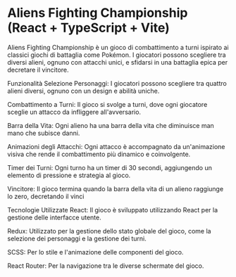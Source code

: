 # Aliens Fighting Championship (React + TypeScript + Vite)

Aliens Fighting Championship è un gioco di combattimento a turni ispirato ai classici giochi di battaglia come Pokémon. I giocatori possono scegliere tra diversi alieni, ognuno con attacchi unici, e sfidarsi in una battaglia epica per decretare il vincitore.

Funzionalità
Selezione Personaggi: I giocatori possono scegliere tra quattro alieni diversi, ognuno con un design e abilità uniche.

Combattimento a Turni: Il gioco si svolge a turni, dove ogni giocatore sceglie un attacco da infliggere all'avversario.

Barra della Vita: Ogni alieno ha una barra della vita che diminuisce man mano che subisce danni.

Animazioni degli Attacchi: Ogni attacco è accompagnato da un'animazione visiva che rende il combattimento più dinamico e coinvolgente.

Timer dei Turni: Ogni turno ha un timer di 30 secondi, aggiungendo un elemento di pressione e strategia al gioco.

Vincitore: Il gioco termina quando la barra della vita di un alieno raggiunge lo zero, decretando il vinci


Tecnologie Utilizzate
React: Il gioco è sviluppato utilizzando React per la gestione delle interfacce utente.

Redux: Utilizzato per la gestione dello stato globale del gioco, come la selezione dei personaggi e la gestione dei turni.

SCSS: Per lo stile e l'animazione delle componenti del gioco.

React Router: Per la navigazione tra le diverse schermate del gioco.